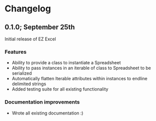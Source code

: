 # Changelog

## 0.1.0; September 25th

Initial release of EZ Excel

### Features

- Ability to provide a class to instantiate a Spreadsheet
- Ability to pass instances in an iterable of class to Spreadsheet to be serialized
- Automatically flatten Iterable attributes within instances to endline delimited strings
- Added testing suite for all existing functionality

### Documentation improvements

- Wrote all existing documentation :)
